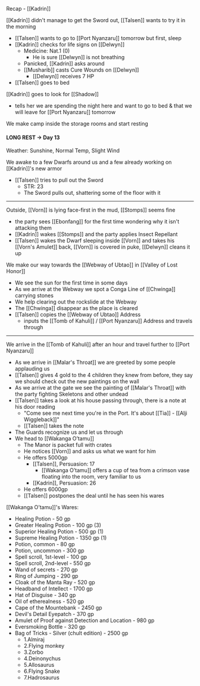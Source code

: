 Recap - [[Kadrin]]

[[Kadrin]] didn't manage to get the Sword out, [[Talsen]] wants to try it in the morning
- [[Talsen]] wants to go to [[Port Nyanzaru]] tomorrow but first, sleep
- [[Kadrin]] checks for life signs on [[Delwyn]]
	- Medicine: Nat.1 (0)
		- He is sure [[Delwyn]] is not breathing
	- Panicked, [[Kadrin]] asks around
	- [[Musharib]] casts Cure Wounds on [[Delwyn]]
		- [[Delwyn]] receives 7 HP
- [[Talsen]] goes to bed

[[Kadrin]] goes to look for [[Shadow]]
- tells her we are spending the night here and want to go to bed & that we will leave for [[Port Nyanzaru]] tomorrow

We make camp inside the storage rooms and start resting

#### LONG REST -> Day 13
Weather: Sunshine, Normal Temp, Slight Wind

We awake to a few Dwarfs around us and a few already working on [[Kadrin]]'s new armor
- [[Talsen]] tries to pull out the Sword
	- STR: 23
	- The Sword pulls out, shattering some of the floor with it
---
Outside, [[Vorn]] is lying face-first in the mud, [[Stomps]] seems fine
- the party sees [[Ebonfang]] for the first time wondering why it isn't attacking them
- [[Kadrin]] wakes [[Stomps]] and the party applies Insect Repellant
- [[Talsen]] wakes the Dwarf sleeping inside [[Vorn]] and takes his [[Vorn's Amulet]] back, [[Vorn]] is covered in puke, [[Delwyn]] cleans it up

We make our way towards the [[Webway of Ubtao]] in [[Valley of Lost Honor]]
- We see the sun for the first time in some days
- As we arrive at the Webway we spot a Conga Line of [[Chwinga]] carrying stones
- We help clearing out the rockslide at the Webway
- The [[Chwinga]] disappear as the place is cleared
- [[Talsen]] copies the [[Webway of Ubtao]] Address
	- inputs the [[Tomb of Kahuli]] / [[Port Nyanzaru]] Address and travels through
---
We arrive in the [[Tomb of Kahuli]] after an hour and travel further to [[Port Nyanzaru]]
- As we arrive in [[Malar's Throat]] we are greeted by some people applauding us
- [[Talsen]] gives 4 gold to the 4 children they knew from before, they say we should check out the new paintings on the wall
- As we arrive at the gate we see the painting of [[Malar's Throat]] with the party fighting Skeletons and other undead
- [[Talsen]] takes a look at his house passing through, there is a note at his door reading
	- "Come see me next time you're in the Port. It's about [[Tia]] - [[Alji Wiggleback]]"
	- [[Talsen]] takes the note
- The Guards recognize us and let us through
- We head to [[Wakanga O’tamu]]
	- The Manor is packet full with crates
	- He notices [[Vorn]] and asks us what we want for him
	- He offers 5000gp
		- [[Talsen]], Persuasion: 17
			- [[Wakanga O’tamu]] offers a cup of tea from a crimson vase floating into the room, very familiar to us
		- [[Kadrin]], Persuasion: 26
	- He offers 6000gp
	- [[Talsen]] postpones the deal until he has seen his wares

[[Wakanga O’tamu]]'s Wares:
- Healing Potion - 50 gp
- Greater Healing Potion - 100 gp (3)
- Superior Healing Potion - 500 gp (1)
- Supreme Healing Potion - 1350 gp (1)
- Potion, common - 80 gp
- Potion, uncommon - 300 gp
- Spell scroll, 1st-level - 100 gp
- Spell scroll, 2nd-level - 550 gp
- Wand of secrets - 270 gp
- Ring of Jumping - 290 gp
- Cloak of the Manta Ray - 520 gp
- Headband of Intellect - 1700 gp
- Hat of Disguise - 340 gp
- Oil of etherealness - 520 gp
- Cape of the Mountebank - 2450 gp
- Devil's Detail Eyepatch - 370 gp
- Amulet of Proof against Detection and Location - 980 gp
- Eversmoking Bottle - 320 gp
- Bag of Tricks - Silver (chult edition) - 2500 gp
	- 1.Almiraj
	- 2.Flying monkey
	- 3.Zorbo
	- 4.Deinonychus
	- 5.Allosaurus
	- 6.Flying Snake
	- 7.Hadrosaurus